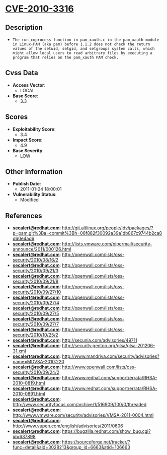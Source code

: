 
# [CVE-2010-3316](http://git.altlinux.org/people/ldv/packages/?p=pam.git%3Ba=commit%3Bh=06f882f30092a39a1db867c9744b2ca8d60e4ad6)

## Description

- `The run_coprocess function in pam_xauth.c in the pam_xauth module in Linux-PAM (aka pam) before 1.1.2 does not check the return values of the setuid, setgid, and setgroups system calls, which might allow local users to read arbitrary files by executing a program that relies on the pam_xauth PAM check.`

## Cvss Data

- **Access Vector**:
  - LOCAL
- **Base Score**:
  - 3.3

## Scores

- **Exploitability Score**:
  - 3.4
- **Impact Score**:
  - 4.9
- **Base Severity**:
  - LOW

## Other Information

- **Publish Date**:
  - 2011-01-24 18:00:01
- **Vulnerability Status**:
  - Modified

## References

- **secalert@redhat.com**: http://git.altlinux.org/people/ldv/packages/?p=pam.git%3Ba=commit%3Bh=06f882f30092a39a1db867c9744b2ca8d60e4ad6
- **secalert@redhat.com**: http://lists.vmware.com/pipermail/security-announce/2011/000126.html
- **secalert@redhat.com**: http://openwall.com/lists/oss-security/2010/08/16/2
- **secalert@redhat.com**: http://openwall.com/lists/oss-security/2010/09/21/3
- **secalert@redhat.com**: http://openwall.com/lists/oss-security/2010/09/21/8
- **secalert@redhat.com**: http://openwall.com/lists/oss-security/2010/09/27/10
- **secalert@redhat.com**: http://openwall.com/lists/oss-security/2010/09/27/4
- **secalert@redhat.com**: http://openwall.com/lists/oss-security/2010/09/27/5
- **secalert@redhat.com**: http://openwall.com/lists/oss-security/2010/09/27/7
- **secalert@redhat.com**: http://openwall.com/lists/oss-security/2010/10/25/2
- **secalert@redhat.com**: http://secunia.com/advisories/49711
- **secalert@redhat.com**: http://security.gentoo.org/glsa/glsa-201206-31.xml
- **secalert@redhat.com**: http://www.mandriva.com/security/advisories?name=MDVSA-2010:220
- **secalert@redhat.com**: http://www.openwall.com/lists/oss-security/2010/09/24/2
- **secalert@redhat.com**: http://www.redhat.com/support/errata/RHSA-2010-0819.html
- **secalert@redhat.com**: http://www.redhat.com/support/errata/RHSA-2010-0891.html
- **secalert@redhat.com**: http://www.securityfocus.com/archive/1/516909/100/0/threaded
- **secalert@redhat.com**: http://www.vmware.com/security/advisories/VMSA-2011-0004.html
- **secalert@redhat.com**: http://www.vupen.com/english/advisories/2011/0606
- **secalert@redhat.com**: https://bugzilla.redhat.com/show_bug.cgi?id=637898
- **secalert@redhat.com**: https://sourceforge.net/tracker/?func=detail&aid=3028213&group_id=6663&atid=106663
